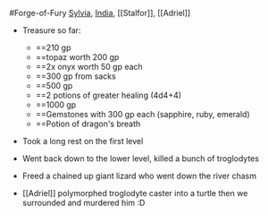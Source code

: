#Forge-of-Fury 
[Sylvia](PCs/Past/Sylvia.md), [India](PCs/Past/India.md), [[Stalfor]], [[Adriel]]

- Treasure so far:
	- ==210 gp
	- ==topaz worth 200 gp
	- ==2x onyx worth 50 gp each
	- ==300 gp from sacks
	- ==500 gp
	- ==2 potions of greater healing (4d4+4)
	- ==1000 gp
	- ==Gemstones with 300 gp each (sapphire, ruby, emerald)
	- ==Potion of dragon's breath

- Took a long rest on the first level
- Went back down to the lower level, killed a bunch of troglodytes
- Freed a chained up giant lizard who went down the river chasm
- [[Adriel]] polymorphed troglodyte caster into a turtle then we surrounded and murdered him :D